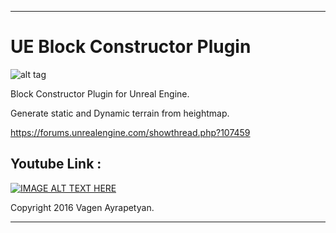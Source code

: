 ________________________________________________________________

UE Block Constructor Plugin
======================================



![alt tag](https://raw.github.com/vagenv/BlockConstructor/master/Content/Splash/Splash.bmp)
       



Block Constructor Plugin for Unreal Engine.

Generate static and Dynamic terrain from heightmap.



https://forums.unrealengine.com/showthread.php?107459




Youtube Link :
--------------------

[![IMAGE ALT TEXT HERE](https://img.youtube.com/vi/SFAalHkp2aI/0.jpg)](https://www.youtube.com/watch?v=SFAalHkp2aI)








Copyright  2016 Vagen Ayrapetyan.

________________________________________________________________